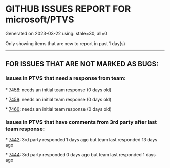 
# GITHUB ISSUES REPORT FOR microsoft/PTVS


Generated on 2023-03-22 using: stale=30, all=0


Only showing items that are new to report in past 1 day(s)


---

## FOR ISSUES THAT ARE NOT MARKED AS BUGS:


### Issues in PTVS that need a response from team:


\* [7458](https://github.com/microsoft/PTVS/issues/7458 "Python project build after they are disabled in solution config manager "): needs an initial team response (0 days old)

\* [7459](https://github.com/microsoft/PTVS/issues/7459 "PTVS does not notify when library does not exist upon install"): needs an initial team response (0 days old)

\* [7460](https://github.com/microsoft/PTVS/issues/7460 "Default environment is not respected "): needs an initial team response (0 days old)

### Issues in PTVS that have comments from 3rd party after last team response:


\* [7442](https://github.com/microsoft/PTVS/issues/7442 "Visual Studio 2022 keeps breaking on exception which seems to be handled in Python internally"): 3rd party responded 1 days ago but team last responded 13 days ago

\* [7444](https://github.com/microsoft/PTVS/issues/7444 "Anaconda/Conda environments are broken in VS2022, works in VS2019"): 3rd party responded 0 days ago but team last responded 1 days ago
